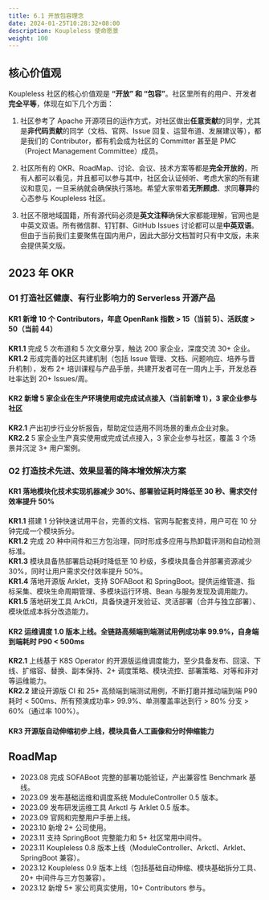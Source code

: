 ```yaml
---
title: 6.1 开放包容理念
date: 2024-01-25T10:28:32+08:00
description: Koupleless 使命愿景
weight: 100
---
```


## 核心价值观
Koupleless 社区的核心价值观是 **“开放” 和 “包容”**。社区里所有的用户、开发者**完全平等**，体现在如下几个方面：

1. 社区参考了 Apache 开源项目的运作方式，对社区做出**任意贡献**的同学，尤其是**非代码贡献**的同学（文档、官网、Issue 回复、运营布道、发展建议等），都是我们的 Contributor，都有机会成为社区的 Committer 甚至是 PMC（Project Management Committee）成员。

2. 社区所有的 OKR、RoadMap、讨论、会议、技术方案等都是**完全开放的**，所有人都可以看见，并且都可以参与其中，社区会认证倾听、考虑大家的所有建议和意见，一旦采纳就会确保执行落地。希望大家带着**无所顾虑**、求同**尊异**的心态参与 Koupleless 社区。

3. 社区不限地域国籍，所有源代码必须是**英文注释**确保大家都能理解，官网也是中英文双语。所有微信群、钉钉群、GitHub Issues 讨论都可以是**中英双语**。但由于当前我们主要聚焦在国内用户，因此大部分文档暂时只有中文版，未来会提供英文版。

## 2023 年 OKR
### O1  打造社区健康、有行业影响力的 Serverless 开源产品
#### KR1  新增 10 个 Contributors，年底 OpenRank 指数 > 15（当前 5）、活跃度 > 50（当前 44）
**KR1.1**  完成 5 次布道和 5 次文章分享，触达 200 家企业，深度交流 30+ 企业。<br />
**KR1.2**  形成完善的社区共建机制（包括 Issue 管理、文档、问题响应、培养与晋升机制），发布 2+ 培训课程与产品手册，共建开发者可在一周内上手，开发总吞吐率达到 20+ Issues/周。

#### KR2  新增 5 家企业在生产环境使用或完成试点接入（当前新增 1），3 家企业参与社区
**KR2.1**  产出初步行业分析报告，帮助定位适用不同场景的重点企业对象。<br />
**KR2.2**  5 家企业生产真实使用或完成试点接入，3 家企业参与社区，覆盖 3 个场景并沉淀 3+ 用户案例。


### O2  打造技术先进、效果显著的降本增效解决方案

#### KR1  落地模块化技术实现机器减少 30%、部署验证耗时降低至 30 秒、需求交付效率提升 50%
**KR1.1**  搭建 1 分钟快速试用平台，完善的文档、官网与配套支持，用户可在 10 分钟完成一个模块拆分。<br />
**KR1.2**  完成 20 种中间件和三方包治理，同时形成多应用与热卸载评测和自动检测标准。<br />
**KR1.3**  模块具备热部署启动耗时降低至 10 秒级，多模块具备合并部署资源减少 30%，同时让用户需求交付效率提升 50%。<br />
**KR1.4**  落地开源版 Arklet，支持 SOFABoot 和 SpringBoot。提供运维管道、指标采集、模块生命周期管理、多模块运行环境、Bean 与服务发现及调用能力。<br />
**KR1.5**  落地研发工具 ArkCtl，具备快速开发验证、灵活部署（合并与独立部署）、模块低成本拆分改造能力。

#### KR2  运维调度 1.0 版本上线。全链路高频端到端测试用例成功率 99.9%，自身端到端耗时 P90 < 500ms
**KR2.1**  上线基于 K8S Operator 的开源版运维调度能力，至少具备发布、回滚、下线、扩缩容、替换、副本保持、2+ 调度策略、模块流控、部署策略、对等和非对等运维能力。<br />
**KR2.2**  建设开源版 CI 和 25+ 高频端到端测试用例，不断打磨并推动端到端 P90 耗时 < 500ms、所有预演成功率> 99.9%、单测覆盖率达到行 > 80% 分支 > 60%（通过率 100%）。

#### KR3  开源版**自动伸缩初步**上线，模块具备人工画像和分时伸缩能力


## RoadMap

- 2023.08  完成 SOFABoot 完整的部署功能验证，产出兼容性 Benchmark 基线。
- 2023.09  发布基础运维和调度系统 ModuleController 0.5 版本。
- 2023.09  发布研发运维工具 Arkctl 与 Arklet 0.5 版本。
- 2023.09  官网和完整用户手册上线。
- 2023.10  新增 2+ 公司使用。
- 2023.11  支持 SpringBoot 完整能力和 5+ 社区常用中间件。
- 2023.11  Koupleless 0.8 版本上线（ModuleController、Arkctl、Arklet、SpringBoot 兼容）。
- 2023.12  Koupleless 0.9 版本上线（包括基础自动伸缩、模块基础拆分工具、20+ 中间件与三方包兼容）。
- 2023.12  新增 5+ 家公司真实使用，10+ Contributors 参与。


<br/>
<br/>
